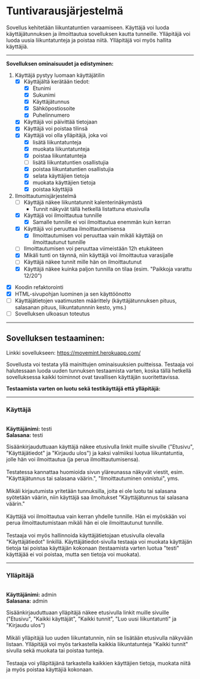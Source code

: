 # Tuntivarausjärjestelmä

Sovellus kehitetään liikuntatuntien varaamiseen. Käyttäjä voi luoda käyttäjätunnuksen ja ilmoittautua sovelluksen kautta tunneille. Ylläpitäjä voi luoda uusia liikuntatunteja ja poistaa niitä. Ylläpitäjä voi myös hallita käyttäjiä.

<hr>

<b>Sovelluksen ominaisuudet ja edistyminen:</b>

1. Käyttäjä pystyy luomaan käyttäjätilin
   - [x] Käyttäjältä kerätään tiedot:
     - [x] Etunimi
     - [x] Sukunimi
     - [x] Käyttäjätunnus
     - [x] Sähköpostiosoite
     - [x] Puhelinnumero
   - [x] Käyttäjä voi päivittää tietojaan
   - [x] Käyttäjä voi poistaa tilinsä
   - [x] Käyttäjä voi olla ylläpitäjä, joka voi
     - [x] lisätä liikuntatunteja
     - [x] muokata liikuntatunteja
     - [x] poistaa liikuntatunteja
     - [ ] lisätä liikuntatuntien osallistujia
     - [x] poistaa liikuntatuntien osallistujia
     - [x] selata käyttäjien tietoja
     - [x] muokata käyttäjien tietoja
     - [x] poistaa käyttäjiä

2. Ilmoittautumisjärjestelmä
   - [ ] Käyttäjä näkee liikuntatunnit kalenterinäkymästä 
     - Tunnit näkyvät tällä hetkellä listattuna etusivulla
   - [x] Käyttäjä voi ilmoittautua tunnille
     - [x] Samalle tunnille ei voi ilmoittautua enemmän kuin kerran
   - [x] Käyttäjä voi peruuttaa ilmoittautumisensa
     - [x] Ilmoittautumisen voi peruuttaa vain mikäli käyttäjä on ilmoittautunut tunnille
   - [ ] Ilmoittautumisen voi peruuttaa viimeistään 12h etukäteen
   - [x] Mikäli tunti on täynnä, niin käyttäjä voi ilmoittautua varasijalle
   - [ ] Käyttäjä näkee tunnit mille hän on ilmoittautunut
   - [x] Käyttäjä näkee kuinka paljon tunnilla on tilaa (esim. "Paikkoja varattu 12/20")
- [x] Koodin refaktorointi
- [x] HTML-sivupohjan luominen ja sen käyttöönotto
- [ ] Käyttäjätietojen vaatimusten määrittely (käyttäjätunnuksen pituus, salasanan pituus, liikuntatunnnin kesto, yms.)
- [ ] Sovelluksen ulkoasun toteutus

<hr>
<h2>Sovelluksen testaaminen:</h2>

Linkki sovellukseen: https://movemint.herokuapp.com/

Sovellusta voi testata yllä mainittujen ominaisuuksien puitteissa. Testaaja voi halutessaan luoda uuden tunnuksen testaamista varten, koska tällä hetkellä sovelluksessa kaikki toiminnot ovat tavallisen käyttäjän suoritettavissa.<br>

<b>Testaamista varten on luotu sekä testikäyttäjä että ylläpitäjä:</b> 
<hr>
<h3>Käyttäjä</h3>
<br>
<b>Käyttäjänimi:</b> testi<br>
<b>Salasana:</b> testi<br>

Sisäänkirjauduttuaan käyttäjä näkee etusivulla linkit muille sivuille ("Etusivu", "Käyttäjätiedot" ja "Kirjaudu ulos") ja kaksi valmiiksi luotua liikuntatuntia, jolle hän voi ilmoittautua (ja perua ilmoittautumisensa).<br /><br />
Testatessa kannattaa huomioida sivun yläreunassa näkyvät viestit, esim. "Käyttäjätunnus tai salasana väärin.", "Ilmoittautuminen onnistui", yms.<br /><br />
Mikäli kirjautumista yritetään tunnuksilla, joita ei ole luotu tai salasana syötetään väärin, niin käyttäjä saa ilmoitukset "Käyttäjätunnus tai salasana väärin."<br /><br />
Käyttäjä voi ilmoittautua vain kerran yhdelle tunnille. Hän ei myöskään voi perua ilmoittautumistaan mikäli hän ei ole ilmoittautunut tunnille.<br /><br />
Testaaja voi myös hallinnoida käyttäjätietojaan etusivulla olevalla "Käyttäjätiedot" linkillä. Käyttäjätiedot-sivulla testaaja voi muokata käyttäjän tietoja tai poistaa käyttäjän kokonaan (testaamista varten luotua "testi" käyttäjää ei voi poistaa, mutta sen tietoja voi muokata).
<hr>
<h3>Ylläpitäjä</h3>
<br>
<b>Käyttäjänimi:</b> admin<br>
<b>Salasana:</b> admin<br>

Sisäänkirjauduttuaan ylläpitäjä näkee etusivulla linkit muille sivuille ("Etusivu", "Kaikki käyttäjät", "Kaikki tunnit", "Luo uusi liikuntatunti" ja "Kirjaudu ulos")<br /><br />
Mikäli ylläpitäjä luo uuden liikuntatunnin, niin se lisätään etusivulla näkyvään listaan. Ylläpitäjä voi myös tarkastella kaikkia liikuntatunteja "Kaikki tunnit" sivulla sekä muokata tai poistaa tunteja.<br /><br />
Testaaja voi ylläpitäjänä tarkastella kaikkien käyttäjien tietoja, muokata niitä ja myös poistaa käyttäjiä kokonaan.
